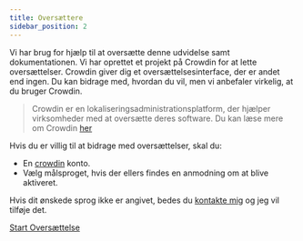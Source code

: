 ```yaml
---
title: Oversættere
sidebar_position: 2
---
```


Vi har brug for hjælp til at oversætte denne udvidelse samt dokumentationen. Vi har oprettet et projekt på Crowdin for at lette oversættelser. Crowdin giver dig et oversættelsesinterface, der er andet end ingen. Du kan bidrage med, hvordan du vil, men vi anbefaler virkelig, at du bruger Crowdin.

> Crowdin er en lokaliseringsadministrationsplatform, der hjælper virksomheder med at oversætte deres software. Du kan læse mere om Crowdin [her](https://support.crowdin.com/crowdin-intro/)

Hvis du er villig til at bidrage med oversættelser, skal du:

* En [crowdin](https://crowdin.com/project/phpbb-ext-sitemaker) konto.
* Vælg målsproget, hvis der ellers findes en anmodning om at blive aktiveret.

Hvis dit ønskede sprog ikke er angivet, bedes du [kontakte mig](https://crowdin.com/profile/blitze) og jeg vil tilføje det.

[Start Oversættelse](https://crowdin.com/project/phpbb-ext-sitemaker)
